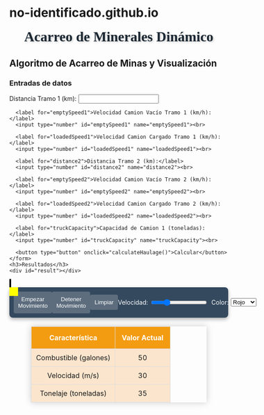 # no-identificado.github.io
<!DOCTYPE html>
<html lang="en">
<head>
  <meta charset="UTF-8">
  <meta name="viewport" content="width=device-width, initial-scale=1.0">
  <title>Acarreo de Minerales Dinámico</title>
  <style>
    #canvasContainer {
      position: relative;
    }
    #drawingCanvas {
      border: 2px solid black;
      cursor: crosshair;
    }
    #yellowSquare {
      position: absolute;
      width: 20px;
      height: 20px;
      background-color: yellow;
      pointer-events: none;
    }
    #buttonPanel { background-color: #34495e;
      padding: 10px;
      color: white;
      display: flex;
      align-items: center;
      border-radius: 8px;
      box-shadow: 0 4px 8px rgba(0, 0, 0, 0.3);
    }
    #buttonPanel button { background-color: #5d6d7e;
      color: white;
      border: none;
      padding: 10px;
      cursor: pointer;
      transition: background-color 0.3s;
      border-radius: 4px;
    }
    #buttonPanel button:hover { background-color: #85a5cc;
    }
    #buttonPanel label {
      margin-right: 5px;
    }
    #buttonPanel input[type="range"] {
      margin-right: 10px;
    }
    #buttonPanel select {
      margin-right: 10px;
    }
    #title { margin-top: 20px; font-size: 32px; font-weight: bold; text-align: center; font-family: 'Georgia', serif; color: #1c2833; text-shadow: 2px 2px 4px rgba(0, 0, 0, 0.2);
    }
    #truckTable {
      margin-top: 20px;
      border-collapse: collapse;
      width: 80%;
      margin-left: auto;
      margin-right: auto;
      box-shadow: 0 0 15px rgba(0, 0, 0, 0.2);
    }
    #truckTable th { background-color: #f39c12;
      color: white;
      padding: 15px;
      text-align: center;
      border: 1px solid #ddd;
    }
    #truckTable td { background-color: #fce5cd;
      border: 1px solid #ddd;
      text-align: center;
      padding: 10px;
    }
    #truckTable tr:nth-child(even) { background-color: #f8c471;
    }
  </style>
</head>
<body>
  <div id="title">Acarreo de Minerales Dinámico</div>
  <div>
    <h2>Algoritmo de Acarreo de Minas y Visualización</h2>
    <h3>Entradas de datos</h3>
    <form id="haulageForm">
      <label for="distance1">Distancia Tramo 1 (km):</label>
      <input type="number" id="distance1" name="distance1"><br>

      <label for="emptySpeed1">Velocidad Camion Vacío Tramo 1 (km/h):</label>
      <input type="number" id="emptySpeed1" name="emptySpeed1"><br>

      <label for="loadedSpeed1">Velocidad Camion Cargado Tramo 1 (km/h):</label>
      <input type="number" id="loadedSpeed1" name="loadedSpeed1"><br>

      <label for="distance2">Distancia Tramo 2 (km):</label>
      <input type="number" id="distance2" name="distance2"><br>

      <label for="emptySpeed2">Velocidad Camion Vacío Tramo 2 (km/h):</label>
      <input type="number" id="emptySpeed2" name="emptySpeed2"><br>

      <label for="loadedSpeed2">Velocidad Camion Cargado Tramo 2 (km/h):</label>
      <input type="number" id="loadedSpeed2" name="loadedSpeed2"><br>

      <label for="truckCapacity">Capacidad de Camion 1 (toneladas):</label>
      <input type="number" id="truckCapacity" name="truckCapacity"><br>

      <button type="button" onclick="calculateHaulage()">Calcular</button>
    </form>
    <h3>Resultados</h3>
    <div id="result"></div>
  </div>
  <div id="canvasContainer">
    <canvas id="drawingCanvas" width="800" height="600"></canvas>
    <div id="yellowSquare"></div>
  </div>
  <div id="buttonPanel">
    <button onclick="startMovement()">Empezar Movimiento</button>
    <button onclick="stopMovement()">Detener Movimiento</button>
    <button onclick="clearCanvas()">Limpiar</button>
    <label for="speedControl">Velocidad:</label>
    <input type="range" id="speedControl" min="0" max="20" value="5">
    <label for="colorControl">Color:</label>
    <select id="colorControl">
      <option value="red">Rojo</option>
      <option value="blue">Azul</option>
      <option value="green">Verde</option>
      <option value="black">Negro</option>
    </select>
  </div>
  <table id="truckTable">
    <thead>
      <tr>
        <th>Característica</th>
        <th>Valor Actual</th>
      </tr>
    </thead>
    <tbody>
      <tr>
        <td>Combustible (galones)</td>
        <td id="fuel">50</td>
      </tr>
      <tr>
        <td>Velocidad (m/s)</td>
        <td id="speed">30</td>
      </tr>
      <tr>
        <td>Tonelaje (toneladas)</td>
        <td id="tonnage">35</td>
      </tr>
    </tbody>
  </table>
  <script>
    const canvas = document.getElementById('drawingCanvas');
    const ctx = canvas.getContext('2d');
    const yellowSquare = document.getElementById('yellowSquare');
    const speedControl = document.getElementById('speedControl');
    const colorControl = document.getElementById('colorControl');
    let drawing = false;
    let path = [];
    let animationFrameId;
    let index = 0;
    let movementActive = false;

    // Variables for dynamic data
    let fuel = 50;
    let speed = 30;
    let tonnage = 35;
    let updateInterval;

    canvas.addEventListener('mousedown', (e) => {
      drawing = true;
      ctx.strokeStyle = colorControl.value;
      ctx.lineWidth = 2;
      ctx.beginPath();
      ctx.moveTo(e.offsetX, e.offsetY);
      path.push({ x: e.offsetX, y: e.offsetY, color: colorControl.value });
    });

    canvas.addEventListener('mousemove', (e) => {
      if (!drawing) return;
      ctx.lineTo(e.offsetX, e.offsetY);
      ctx.stroke();
      path.push({ x: e.offsetX, y: e.offsetY, color: colorControl.value });
    });

    canvas.addEventListener('mouseup', () => {
      drawing = false;
    });

    function startMovement() {
      if (path.length === 0 || movementActive) return;
      movementActive = true;
      index = 0;
      moveSquare();
      updateInterval = setInterval(updateTable, 1000); // Start updating the table every second
    }

    function moveSquare() {
      if (!movementActive) return;
      if (index >= path.length) {
        index = 0; // Reinicia el movimiento cuando llegue al final del camino
      }
      if (path[index]) {
        yellowSquare.style.left = path[index].x + 'px';
        yellowSquare.style.top = path[index].y + 'px';
        index += parseInt(speedControl.value);
        animationFrameId = requestAnimationFrame(moveSquare);
      }
    }

    function stopMovement() {
      movementActive = false;
      clearInterval(updateInterval); // Stop updating the table
      cancelAnimationFrame(animationFrameId);
    }

    function clearCanvas() {
      ctx.clearRect(0, 0, canvas.width, canvas.height);
      path = [];
      index = 0;
      movementActive = false;
      clearInterval(updateInterval); // Stop updating the table
      cancelAnimationFrame(animationFrameId);
    }

    function updateTable() {
      // Update fuel, speed, and tonnage randomly within specified ranges
      fuel = Math.max(30, Math.min(70, fuel + (Math.random() * 2 - 1)));
      speed = Math.max(20, Math.min(50, speed + (Math.random() * 4 - 2)) * speedControl.value / 5);
      tonnage = Math.max(30, Math.min(40, tonnage + (Math.random() * 2 - 1)));

      // Update the HTML table with new values
      document.getElementById('fuel').textContent = fuel.toFixed(2);
      document.getElementById('speed').textContent = speed.toFixed(2);
      document.getElementById('tonnage').textContent = tonnage.toFixed(2);
    }

    function calculateHaulage() {
      const distance1 = parseFloat(document.getElementById('distance1').value);
      const emptySpeed1 = parseFloat(document.getElementById('emptySpeed1').value);
      const loadedSpeed1 = parseFloat(document.getElementById('loadedSpeed1').value);
      const distance2 = parseFloat(document.getElementById('distance2').value);
      const emptySpeed2 = parseFloat(document.getElementById('emptySpeed2').value);
      const loadedSpeed2 = parseFloat(document.getElementById('loadedSpeed2').value);
      const truckCapacity = parseFloat(document.getElementById('truckCapacity').value);

      if (isNaN(distance1) || isNaN(emptySpeed1) || isNaN(loadedSpeed1) || isNaN(distance2) || isNaN(emptySpeed2) || isNaN(loadedSpeed2) || isNaN(truckCapacity)) {
        document.getElementById('result').innerHTML = "Por favor, ingrese todos los valores correctamente.";
        return;
      }

      const timeEmpty1 = distance1 / emptySpeed1;
      const timeLoaded1 = distance1 / loadedSpeed1;
      const timeEmpty2 = distance2 / emptySpeed2;
      const timeLoaded2 = distance2 / loadedSpeed2;
      const totalTime = timeEmpty1 + timeLoaded1 + timeEmpty2 + timeLoaded2;
      const materialTransported = truckCapacity;

      document.getElementById('result').innerHTML = `<strong>Tiempo total:</strong> ${totalTime.toFixed(2)} horas <br> <strong>Material transportado:</strong> ${materialTransported.toFixed(2)} toneladas`;
    }
  </script>
</body>
</html>
